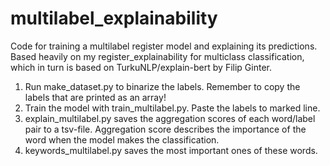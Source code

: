 # multilabel_explainability
Code for training a multilabel register model and explaining its predictions. Based heavily on my register_explainability for multiclass classification, which in turn is based on TurkuNLP/explain-bert by Filip Ginter.

1. Run make_dataset.py to binarize the labels. Remember to copy the labels that are printed as an array!
2. Train the model with train_multilabel.py. Paste the labels to marked line.
3. explain_multilabel.py saves the aggregation scores of each word/label pair to a tsv-file. Aggregation score describes the importance of the word when the model makes the classification.
4. keywords_multilabel.py saves the most important ones of these words.

